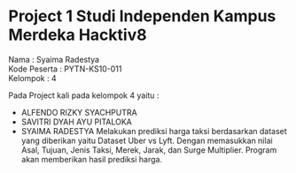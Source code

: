 # Project 1 Studi Independen Kampus Merdeka Hacktiv8

Nama : Syaima Radestya <br>
Kode Peserta : PYTN-KS10-011 <br>
Kelompok : 4

Pada Project kali pada kelompok 4 yaitu :
- ALFENDO RIZKY SYACHPUTRA
- SAVITRI DYAH AYU PITALOKA
- SYAIMA RADESTYA
Melakukan prediksi harga taksi berdasarkan dataset yang diberikan yaitu Dataset Uber vs Lyft. Dengan memasukkan nilai Asal, Tujuan, Jenis Taksi, Merek, Jarak, dan Surge Multiplier. Program akan memberikan hasil prediksi harga.
